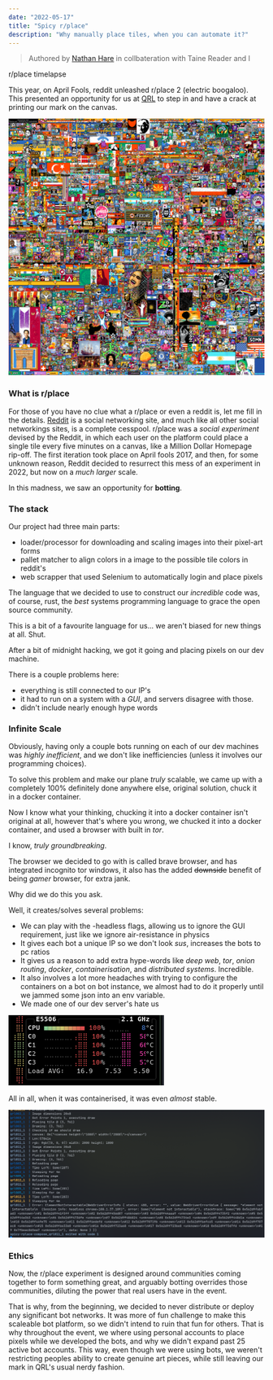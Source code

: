 ```yaml
---
date: "2022-05-17"
title: "Spicy r/place"
description: "Why manually place tiles, when you can automate it?"
---
```

<script>
  import MarkdownLink from "$md/MarkdownLink.svelte";
</script>


> Authored by [Nathan Hare](https://laspruca.nz) in collbateration with Taine Reader and I

<MarkdownLink href="https://www.reddit.com/r/place/comments/twk1rb/rplace_2022_complete_timelapse/">r/place timelapse</MarkdownLink>

This year, on April Fools, reddit unleashed r/place 2 (electric boogaloo). This presented an opportunity for us at [QRL](https://questionable.org.nz/) to step in and have a crack at printing our mark on the canvas.

[![R/Place canvas, many diffrent artworks made by thousands of communities](./finalPlace.png)](https://www.reddit.com/r/place/?cx=1000&cy=1683&px=610&ts=1649112460185)

### What is r/place
For those of you have no clue what a r/place or even a reddit is, let me fill in the details. [Reddit](https://reddit.com) is a social networking site, and much like all other social networkings sites, is a complete cesspool. r/place was a *social experiment* devised by the Reddit, in which each user on the platform could place a single tile every five minutes on a canvas, like a Million Dollar Homepage rip-off.
The first iteration took place on April fools 2017, and then, for some unknown reason, Reddit decided to resurrect this mess of an experiment in 2022, but now on a *much larger* scale.

In this madness, we saw an opportunity for **botting**.

### The stack
Our project had three main parts:
 - loader/processor for downloading and scaling images into their pixel-art forms
 - pallet matcher to align colors in a image to the possible tile colors in reddit's
 - web scrapper that used Selenium to automatically login and place pixels
 
The language that we decided to use to construct our *incredible* code was, of course, rust, the *best* systems programming language to grace the open source community. 

This is a bit of a favourite language for us... we aren't biased for new things at all. Shut.

After a bit of midnight hacking, we got it going and placing pixels on our dev machine.

There is a couple problems here:
 - everything is still connected to our IP's
 - it had to run on a system with a *GUI*, and servers disagree with those.
 - didn't include nearly enough hype words

### Infinite Scale
Obviously, having only a couple bots running on each of our dev machines was *highly inefficient*, and we don't like inefficiencies (unless it involves our programming choices). 

To solve this problem and make our plane *truly* scalable, we came up with a completely 100% definitely done anywhere else, original solution, chuck it in a docker container.

Now I know what your thinking, chucking it into a docker container isn't original at all, however that's where you wrong, we chucked it into a docker container, and used a browser with built in *tor*. 

I know, *truly groundbreaking*.

The browser we decided to go with is called brave browser, and has integrated incognito tor windows, it also has the added ~~downside~~ benefit of being *gamer* browser, for extra jank.

Why did we do this you ask. 

Well, it creates/solves several problems:
- We can play with the -headless flags, allowing us to ignore the GUI requirement, just like we ignore air-resistance in physics
- It gives each bot a unique IP so we don't look *sus*, increases the bots to pc ratios
- It gives us a reason to add extra hype-words like *deep web*, *tor*, *onion routing*, *docker*, *containerisation*, and *distributed systems*. Incredible.
- It also involves a lot more headaches with trying to configure the containers on a bot on bot instance, we almost had to do it properly until we jammed some json into an env variable.
- We made one of our dev server's hate us

![Server dying - it was doing its best:small](./serverDying.png)

All in all, when it was containerised, it was even *almost* stable.

![Bots crashing left and right](./botsFailing.png)

### Ethics
Now, the r/place experiment is designed around communities coming together to form something great, and arguably botting overrides those communities, diluting the power that real users have in the event.

That is why, from the beginning, we decided to never distribute or deploy any significant bot networks. It was more of fun challenge to make this scaleable bot platform, so we didn't intend to ruin that fun for others. That is why throughout the event, we where using personal accounts to place pixels while we developed the bots, and why we didn't expand past 25 active bot accounts. This way, even though we were using bots, we weren't restricting peoples ability to create genuine art pieces, while still leaving our mark in QRL's usual nerdy fashion.
